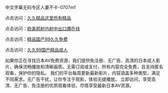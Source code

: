 中文字幕无码专区人妻不卡-0707mf

点击访问：<a href="https://gda-c7m.pages.dev/">久久精品这里热有精品</a>

点击访问：<a href="https://tfda.pages.dev/">欧美颜射内射中出口爆在线</a>

点击访问：<a href="https://bsdf-5f5.pages.dev/">精品国产99久久免费</a>

点击访问：<a href="https://cfad.pages.dev/">久久99国产精品成人</a>

如果你正在寻找日本AV免费资源，我们提供免注册、无广告、高清的日本成人影片，确保流畅播放和清晰画质。无需订阅或支付，所有内容完全免费，且支持匿名观看，保护你的隐私。
我们的平台每周更新最新影片，内容涵盖多种类型，满足不同需求。无广告干扰，让你专注于观影，体验无缝播放。
立即访问，享受高清、无广告、免注册的优质观看体验，尽情享受最新日本AV资源。


<span style="display:none;">[Canonical link](）</span>


